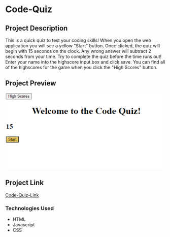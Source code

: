 # Code-Quiz

## Project Description 

This is a quick quiz to test your coding skills! When you open the web application you will see a yellow "Start" button. Once clicked, the quiz will begin with 15 seconds on the clock. Any wrong answer will subtract 2 seconds from your time. Try to complete the quiz before the time runs out! Enter your name into the highscore input box and click save. You can find all of the highscores for the game when you click the "High Scores" button. 

## Project Preview 

![codequiz](./Assets/codequiz.PNG)

## Project Link

[Code-Quiz-Link](https://estilbee.github.io/Code-Quiz/)

### Technologies Used
- HTML
- Javascript
- CSS